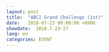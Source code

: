 ```yaml
---
layout: post
title:  "ABCI Grand Challenge (1st)"
date:   2018-07-23 00:00:00 +0900
showdate:  2018.7.23-27
lang: en
categories: EVENT
---
```

